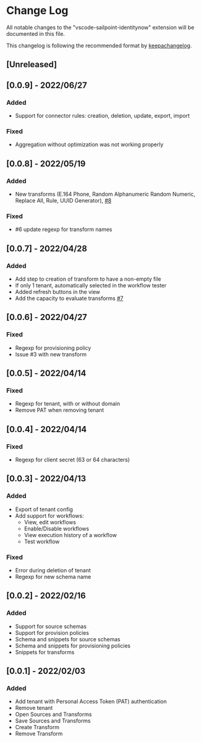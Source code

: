 # Change Log

All notable changes to the "vscode-sailpoint-identitynow" extension will be documented in this file.

This changelog is following the recommended format by [keepachangelog](https://keepachangelog.com/en/1.0.0/).

## [Unreleased]

## [0.0.9] - 2022/06/27

### Added
- Support for connector rules: creation, deletion, update, export, import

### Fixed

- Aggregation without optimization was not working properly

## [0.0.8] - 2022/05/19
### Added

- New transforms (E.164 Phone, Random Alphanumeric Random Numeric,  Replace All, Rule, UUID Generator), [#8](https://github.com/yannick-beot-sp/vscode-sailpoint-identitynow/pull/8)

### Fixed

- #6 update regexp for transform names

## [0.0.7] - 2022/04/28
### Added
- Add step to creation of transform to have a non-empty file
- If only 1 tenant, automatically selected in the workflow tester
- Added refresh buttons in the view
- Add the capacity to evaluate transforms [#7](https://github.com/yannick-beot-sp/vscode-sailpoint-identitynow/pull/7)

## [0.0.6] - 2022/04/27
### Fixed
- Regexp for provisioning policy
- Issue #3 with new transform

## [0.0.5] - 2022/04/14
### Fixed
- Regexp for tenant, with or without domain
- Remove PAT when removing tenant

## [0.0.4] - 2022/04/14

### Fixed
- Regexp for client secret (63 or 64 characters)

## [0.0.3] - 2022/04/13
### Added
- Export of tenant config
- Add support for workflows:
  - View, edit workflows
  - Enable/Disable workflows
  - View execution history of a workflow
  - Test workflow

### Fixed
- Error during deletion of tenant
- Regexp for new schema name

## [0.0.2] - 2022/02/16
### Added
- Support for source schemas
- Support for provision policies
- Schema and snippets for source schemas
- Schema and snippets for provisioning policies
- Snippets for transforms

## [0.0.1] - 2022/02/03
### Added
- Add tenant with Personal Access Token (PAT) authentication
- Remove tenant
- Open Sources and Transforms
- Save Sources and Transforms
- Create Transform
- Remove Transform